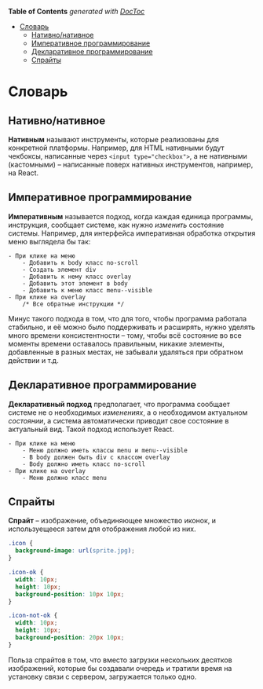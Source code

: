 <!-- START doctoc generated TOC please keep comment here to allow auto update -->
<!-- DON'T EDIT THIS SECTION, INSTEAD RE-RUN doctoc TO UPDATE -->
**Table of Contents**  *generated with [DocToc](https://github.com/thlorenz/doctoc)*

- [Словарь](#%D1%81%D0%BB%D0%BE%D0%B2%D0%B0%D1%80%D1%8C)
  - [Нативно/нативное](#%D0%BD%D0%B0%D1%82%D0%B8%D0%B2%D0%BD%D0%BE%D0%BD%D0%B0%D1%82%D0%B8%D0%B2%D0%BD%D0%BE%D0%B5)
  - [Императивное программирование](#%D0%B8%D0%BC%D0%BF%D0%B5%D1%80%D0%B0%D1%82%D0%B8%D0%B2%D0%BD%D0%BE%D0%B5-%D0%BF%D1%80%D0%BE%D0%B3%D1%80%D0%B0%D0%BC%D0%BC%D0%B8%D1%80%D0%BE%D0%B2%D0%B0%D0%BD%D0%B8%D0%B5)
  - [Декларативное программирование](#%D0%B4%D0%B5%D0%BA%D0%BB%D0%B0%D1%80%D0%B0%D1%82%D0%B8%D0%B2%D0%BD%D0%BE%D0%B5-%D0%BF%D1%80%D0%BE%D0%B3%D1%80%D0%B0%D0%BC%D0%BC%D0%B8%D1%80%D0%BE%D0%B2%D0%B0%D0%BD%D0%B8%D0%B5)
  - [Спрайты](#%D1%81%D0%BF%D1%80%D0%B0%D0%B9%D1%82%D1%8B)

<!-- END doctoc generated TOC please keep comment here to allow auto update -->

# Словарь

## Нативно/нативное

**Нативным** называют инструменты, которые реализованы для конкретной платформы. Например, для HTML нативными будут чекбоксы, написанные через `<input type="checkbox">`, а не нативными (кастомными) – написанные поверх нативных инструментов, например, на React. 

## Императивное программирование

**Императивным** называется подход, когда каждая единица программы, инструкция, сообщает системе, как нужно *изменить* состояние системы. Например, для интерфейса императивная обработка открытия меню выглядела бы так:

```
- При клике на меню
	- Добавить к body класс no-scroll
	- Создать элемент div
	- Добавить к нему класс overlay
	- Добавить этот элемент в body
	- Добавить к меню класс menu--visible
- При клике на overlay
	/* Все обратные инструкции */
```

Минус такого подхода в том, что для того, чтобы программа работала стабильно, и её можно было поддерживать и расширять, нужно уделять много времени консистентности – тому, чтобы всё состояние во все моменты времени оставалось правильным, никакие элементы, добавленные в разных местах, не забывали удаляться при обратном действии и т.д.

## Декларативное программирование

**Декларативный подход** предполагает, что программа сообщает системе не о необходимых *изменениях*, а о необходимом актуальном *состоянии*, а система автоматически приводит свое состояние в актуальный вид. Такой подход использует React.

```
- При клике на меню
	- Меню должно иметь классы menu и menu--visible
	- В body должен быть div с классом overlay
	- Body должно иметь класс no-scroll
- При клике на overlay 
	- Меню должно класс menu
```

## Спрайты

**Спрайт** – изображение, объединяющее множество иконок, и используещееся затем для отображения любой из них. 

```css
.icon {
  background-image: url(sprite.jpg);
}

.icon-ok {
  width: 10px;
  height: 10px;
  background-position: 10px 10px;
}

.icon-not-ok {
  width: 10px;
  height: 10px;
  background-position: 20px 10px;
}
```

Польза спрайтов в том, что вместо загрузки нескольких десятков изображений, которые бы создавали очередь и тратили время на установку связи с сервером, загружается только одно.